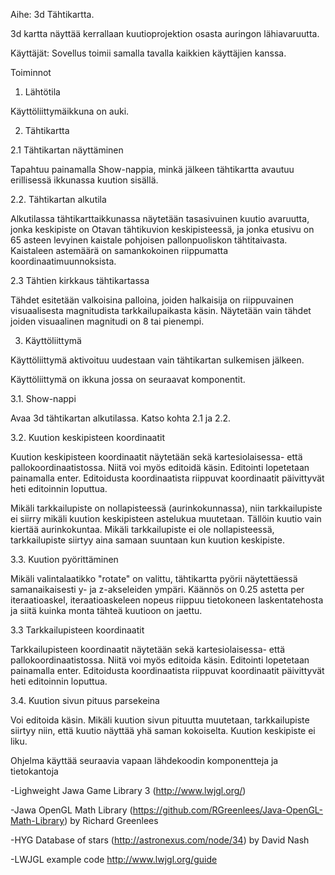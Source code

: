 Aihe: 3d Tähtikartta. 

3d kartta näyttää kerrallaan kuutioprojektion osasta auringon lähiavaruutta. 

Käyttäjät: Sovellus toimii samalla tavalla kaikkien käyttäjien kanssa. 

Toiminnot 

1. Lähtötila

Käyttöliittymäikkuna on auki. 

2. Tähtikartta

2.1 Tähtikartan näyttäminen 

Tapahtuu painamalla Show-nappia, minkä jälkeen tähtikartta avautuu erillisessä ikkunassa kuution sisällä. 

2.2. Tähtikartan alkutila

Alkutilassa tähtikarttaikkunassa näytetään tasasivuinen kuutio avaruutta, jonka keskipiste on Otavan tähtikuvion keskipisteessä, ja jonka etusivu on 65 asteen levyinen kaistale pohjoisen pallonpuoliskon tähtitaivasta. Kaistaleen astemäärä on samankokoinen riippumatta koordinaatimuunnoksista. 

2.3 Tähtien kirkkaus tähtikartassa

Tähdet esitetään valkoisina palloina, joiden halkaisija on riippuvainen visuaalisesta magnitudista tarkkailupaikasta käsin. Näytetään vain tähdet joiden visuaalinen  magnitudi on 8 tai pienempi. 

3. Käyttöliittymä 

Käyttöliittymä aktivoituu uudestaan vain tähtikartan sulkemisen jälkeen. 

Käyttöliittymä on ikkuna jossa on seuraavat komponentit.

3.1. Show-nappi

Avaa 3d tähtikartan alkutilassa. Katso kohta 2.1 ja 2.2. 

3.2. Kuution keskipisteen koordinaatit

Kuution keskipisteen koordinaatit näytetään sekä kartesiolaisessa- että pallokoordinaatistossa. Niitä voi myös editoidä käsin. Editointi lopetetaan painamalla enter. Editoidusta koordinaatista riippuvat koordinaatit päivittyvät heti editoinnin loputtua. 

Mikäli tarkkailupiste on nollapisteessä (aurinkokunnassa), niin tarkkailupiste ei siirry mikäli kuution keskipisteen astelukua muutetaan. Tällöin kuutio vain kiertää aurinkokuntaa. Mikäli tarkkailupiste ei ole nollapisteessä, tarkkailupiste siirtyy aina samaan suuntaan kun kuution keskipiste. 

3.3. Kuution pyörittäminen

Mikäli valintalaatikko "rotate" on valittu, tähtikartta pyörii näytettäessä samanaikaisesti y- ja z-akseleiden ympäri. Käännös on 0.25 
astetta per iteraatioaskel, iteraatioaskeleen nopeus riippuu tietokoneen laskentatehosta ja siitä kuinka monta tähteä kuutioon on jaettu. 

3.3 Tarkkailupisteen koordinaatit

Tarkkailupisteen koordinaatit näytetään sekä kartesiolaisessa- että pallokoordinaatistossa. Niitä voi myös editoida käsin. Editointi lopetetaan painamalla enter. Editoidusta koordinaatista riippuvat koordinaatit päivittyvät heti editoinnin loputtua. 

3.4. Kuution sivun pituus parsekeina

Voi editoida käsin. Mikäli kuution sivun pituutta muutetaan, tarkkailupiste siirtyy niin, että kuutio näyttää yhä saman kokoiselta. Kuution keskipiste ei liku. 

Ohjelma käyttää seuraavia vapaan lähdekoodin komponentteja ja tietokantoja

-Lighweight Jawa Game Library 3 (http://www.lwjgl.org/)

-Jawa OpenGL Math Library (https://github.com/RGreenlees/Java-OpenGL-Math-Library) by Richard Greenlees

-HYG Database of stars (http://astronexus.com/node/34) by David Nash 

-LWJGL example code http://www.lwjgl.org/guide





